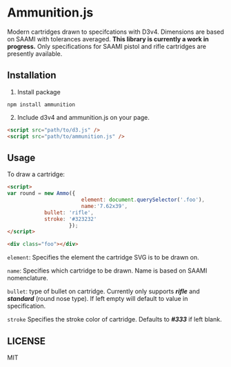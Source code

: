 # Ammunition.js

Modern cartridges drawn to specifcations with D3v4. Dimensions are based on SAAMI with tolerances averaged. **This library is currently a work in progress.** Only specifications for SAAMI pistol and rifle cartridges are presently available.

## Installation

1. Install package

```
npm install ammunition
```

2. Include d3v4 and ammunition.js on your page.

```html
<script src="path/to/d3.js" />
<script src="path/to/ammunition.js" /> 
```

## Usage

To draw a cartridge:

```html
<script>
var round = new Ammo({
						element: document.querySelector('.foo'),
						name:'7.62x39',
            bullet: 'rifle',
            stroke: '#323232'
					});		
</script>

<div class="foo"></div>
```

`element`: Specifies the element the cartridge SVG is to be drawn on.

`name`: Specifies which cartridge to be drawn. Name is based on SAAMI nomenclature.

`bullet`: type of bullet on cartridge. Currently only supports **_rifle_** and **_standard_** (round nose type). If left empty will default to value in specification.

`stroke` Specifies the stroke color of cartridge. Defaults to **_#333_** if left blank.


## LICENSE 
MIT

